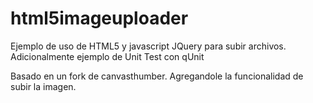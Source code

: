 html5imageuploader
==================

Ejemplo de uso de HTML5 y javascript JQuery para subir archivos. Adicionalmente ejemplo de Unit Test con qUnit

Basado en un fork de canvasthumber. Agregandole la funcionalidad de subir la imagen.